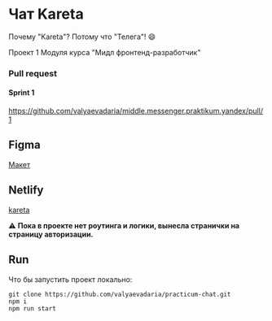 
# Чат Kareta

Почему "Kareta"? Потому что "Телега"! :smile:

Проект 1 Модуля курса "Мидл фронтенд-разработчик"

### Pull request

#### Sprint 1

https://github.com/valyaevadaria/middle.messenger.praktikum.yandex/pull/1

## Figma

[Макет](https://www.figma.com/file/keEfkF0D9gqnVQYEJ63u6M/Untitled?node-id=0%3A1 "Figma")

## Netlify

[kareta](https://adorable-scone-d209e2.netlify.app/)

:warning: **Пока в проекте нет роутинга и логики, вынесла странички на страницу авторизации.**

## Run

Что бы запустить проект локально:

    git clone https://github.com/valyaevadaria/practicum-chat.git
    npm i
    npm run start
